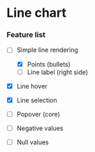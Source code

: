# Line chart

### Feature list

  - [ ] Simple line rendering
     - [x] Points (bullets)
     - [ ] Line label (right side)
  - [x] Line hover
  - [x] Line selection
  - [ ] Popover (core)
  - [ ] Negative values
  - [ ] Null values
  